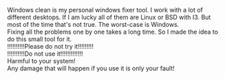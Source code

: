 Windows clean is my personal windows fixer tool. I work with a lot of different desktops. If I am lucky all of them are Linux or BSD with I3. But most of the time that's not true. The worst-case is Windows.\
Fixing all the problems one by one takes a long time. So  I made the idea to do this small tool for it.\
!!!!!!!!!!Please do not try it!!!!!!!!!\
!!!!!!!!!!Do not use it!!!!!!!!!!!!!\
Harmful to your system!\
Any damage that will happen if you use it is only your fault!
